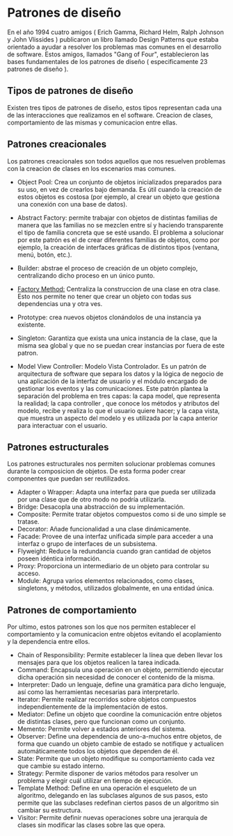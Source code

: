 # Patrones de diseño

En el año 1994 cuatro amigos ( Erich Gamma, Richard Helm, Ralph Johnson y John Vlissides ) publicaron un libro llamado Design Patterns que estaba orientado a ayudar a resolver los problemas mas comunes en el desarrollo de software. Estos amigos, llamados "Gang of Four", establecieron las bases fundamentales de los patrones de diseño ( especificamente 23 patrones de diseño ).

## Tipos de patrones de diseño
Existen tres tipos de patrones de diseño, estos tipos representan cada una de las interacciones que realizamos en el software. Creacion de clases, comportamiento de las mismas y comunicacion entre ellas.

## Patrones creacionales
Los patrones creacionales son todos aquellos que nos resuelven problemas con la creacion de clases en los escenarios mas comunes.

- Object Pool: Crea un conjunto de objetos inicializados preparados para su uso, en vez de crearlos bajo demanda. Es útil cuando la creación de estos objetos es costosa (por ejemplo, al crear un objeto que gestiona una conexión con una base de datos).

- Abstract Factory: permite trabajar con objetos de distintas familias de manera que las familias no se mezclen entre sí y haciendo transparente el tipo de familia concreta que se esté usando. El problema a solucionar por este patrón es el de crear diferentes familias de objetos, como por ejemplo, la creación de interfaces gráficas de distintos tipos (ventana, menú, botón, etc.).
- Builder: abstrae el proceso de creación de un objeto complejo, centralizando dicho proceso en un único punto.

- [Factory Method:](creational-design-patterns/factory-method.md) Centraliza la construccion de una clase en otra clase. Esto nos permite no tener que crear un objeto con todas sus dependencias una y otra ves.

- Prototype: crea nuevos objetos clonándolos de una instancia ya existente.

- Singleton: Garantiza que exista una unica instancia de la clase, que la misma sea global y que no se puedan crear instancias por fuera de este patron.

- Model View Controller: Modelo Vista Controlador. Es un patrón de arquitectura de software que separa los datos y la lógica de negocio de una aplicación de la interfaz de usuario y el módulo encargado de gestionar los eventos y las comunicaciones. Este patrón plantea la separación del problema en tres capas: la capa model, que representa la realidad; la capa controller , que conoce los métodos y atributos del modelo, recibe y realiza lo que el usuario quiere hacer; y la capa vista, que muestra un aspecto del modelo y es utilizada por la capa anterior para interactuar con el usuario.


## Patrones estructurales

Los patrones estructurales nos permiten solucionar problemas comunes durante la composicion de objetos. De esta forma poder crear componentes que puedan ser reutilizados.

- Adapter o Wrapper: Adapta una interfaz para que pueda ser utilizada por una clase que de otro modo no podría utilizarla.
- Bridge: Desacopla una abstracción de su implementación.
- Composite: Permite tratar objetos compuestos como si de uno simple se tratase.
- Decorator: Añade funcionalidad a una clase dinámicamente.
- Facade: Provee de una interfaz unificada simple para acceder a una interfaz o grupo de interfaces de un subsistema.
- Flyweight: Reduce la redundancia cuando gran cantidad de objetos poseen idéntica información.
- Proxy: Proporciona un intermediario de un objeto para controlar su acceso.
- Module: Agrupa varios elementos relacionados, como clases, singletons, y métodos, utilizados globalmente, en una entidad única.


## Patrones de comportamiento

Por ultimo, estos patrones son los que nos permiten establecer el comportamiento y la comunicacion entre objetos evitando el acoplamiento y la dependencia entre ellos.

- Chain of Responsibility: Permite establecer la línea que deben llevar los mensajes para que los objetos realicen la tarea indicada.
- Command: Encapsula una operación en un objeto, permitiendo ejecutar dicha operación sin necesidad de conocer el contenido de la misma.
- Interpreter: Dado un lenguaje, define una gramática para dicho lenguaje, así como las herramientas necesarias para interpretarlo.
- Iterator: Permite realizar recorridos sobre objetos compuestos independientemente de la implementación de estos.
- Mediator: Define un objeto que coordine la comunicación entre objetos de distintas clases, pero que funcionan como un conjunto.
- Memento: Permite volver a estados anteriores del sistema.
- Observer: Define una dependencia de uno-a-muchos entre objetos, de forma que cuando un objeto cambie de estado se notifique y actualicen automáticamente todos los objetos que dependen de él.
- State: Permite que un objeto modifique su comportamiento cada vez que cambie su estado interno.
- Strategy: Permite disponer de varios métodos para resolver un problema y elegir cuál utilizar en tiempo de ejecución.
- Template Method: Define en una operación el esqueleto de un algoritmo, delegando en las subclases algunos de sus pasos, esto permite que las subclases redefinan ciertos pasos de un algoritmo sin cambiar su estructura.
- Visitor: Permite definir nuevas operaciones sobre una jerarquía de clases sin modificar las clases sobre las que opera.